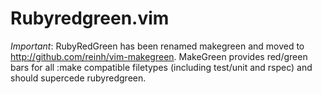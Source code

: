 Rubyredgreen.vim
============

*Important*: RubyRedGreen has been renamed makegreen and moved to <http://github.com/reinh/vim-makegreen>. MakeGreen provides red/green bars for all :make compatible filetypes (including test/unit and rspec) and should supercede rubyredgreen.
